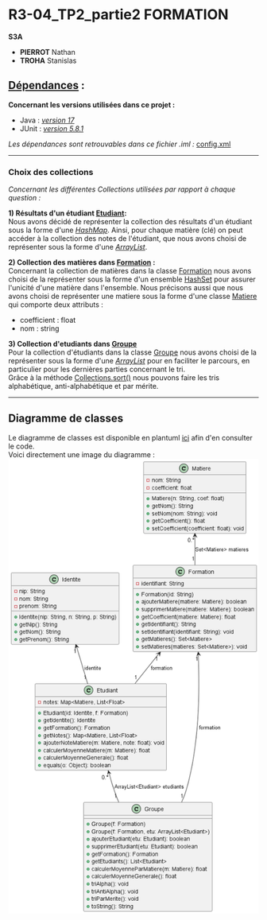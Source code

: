 # R3-04_TP2_partie2 FORMATION

**S3A**
- **PIERROT** Nathan 
- **TROHA** Stanislas 

## [Dépendances](r3-04-tp2-partie2-equipe-pierrot_troha.iml) :
**Concernant les versions utilisées dans ce projet :**  
- Java : [*version 17*](https://www.oracle.com/java/technologies/javase/jdk17-archive-downloads.html)
- JUnit : [*version 5.8.1*](https://junit.org/junit5/docs/5.8.1/api/index.html)

*Les dépendances sont retrouvables dans ce fichier .iml :* [config.xml](r3-04-tp2-partie2-equipe-pierrot_troha.iml)

--- ---

### Choix des collections
*Concernant les différentes Collections utilisées par rapport à chaque question :*  

**1) Résultats d'un étudiant [Etudiant](ProjetFormation/src/Etudiant.java):**    
Nous avons décidé de représenter la collection des résultats d'un étudiant sous la forme d'une [*HashMap*](https://docs.oracle.com/javase/8/docs/api/java/util/HashMap.html). Ainsi, pour chaque matière (clé) on peut accéder à la collection des notes de l'étudiant, que nous avons choisi de représenter sous la forme d'une [*ArrayList<Float>*](https://docs.oracle.com/javase/8/docs/api/java/util/ArrayList.html).  

**2) Collection des matières dans [Formation](ProjetFormation/src/Formation.java) :**    
Concernant la collection de matières dans la classe [Formation](ProjetFormation/src/Formation.java) nous avons choisi de la représenter sous la forme d'un ensemble [HashSet](https://docs.oracle.com/javase/8/docs/api/java/util/HashSet.html) pour assurer l'unicité d'une matière dans l'ensemble.
Nous précisons aussi que nous avons choisi de représenter une matiere sous la forme d'une classe [Matiere](ProjetFormation/src/Matiere.java) qui comporte deux attributs : 
* coefficient : float
* nom : string

__**3) Collection d'etudiants dans [Groupe](ProjetFormation/src/Groupe.java)**__    
Pour la collection d'étudiants dans la classe [Groupe](ProjetFormation/src/Groupe.java) nous avons choisi de la représenter sous la forme d'une [*ArrayList<Float>*](https://docs.oracle.com/javase/8/docs/api/java/util/ArrayList.html) pour en faciliter le parcours, en particulier pour les dernières parties concernant le tri.  
Grâce à la méthode [Collections.sort()](https://docs.oracle.com/javase/8/docs/api/java/util/Collections.html#sort-java.util.List-java.util.Comparator-) nous pouvons faire les tris alphabétique, anti-alphabétique et par mérite.  
--- ---
## Diagramme de classes 
Le diagramme de classes est disponible en plantuml [ici](ProjetFormation/DiagrammeDeClasses.puml) afin d'en consulter le code.  
Voici directement une image du diagramme :  
![Diagramme PlantUML](ProjetFormation/DiagrammeDeClasses.png)  






